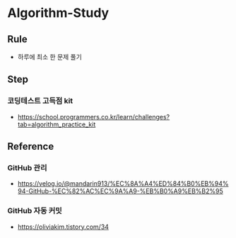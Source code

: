 # Algorithm-Study

## Rule
- 하루에 최소 한 문제 풀기

## Step
### 코딩테스트 고득점 kit
- https://school.programmers.co.kr/learn/challenges?tab=algorithm_practice_kit

## Reference
### GitHub 관리
- https://velog.io/@mandarin913/%EC%8A%A4%ED%84%B0%EB%94%94-GitHub-%EC%82%AC%EC%9A%A9-%EB%B0%A9%EB%B2%95
### GitHub 자동 커밋
- https://oliviakim.tistory.com/34
